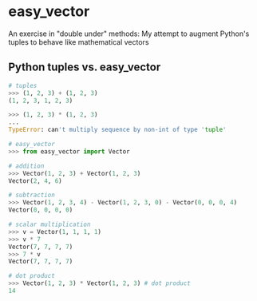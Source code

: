 # easy_vector
An exercise in "double under" methods: My attempt to augment Python's tuples to behave like mathematical vectors

## Python tuples vs. easy_vector

```python
# tuples
>>> (1, 2, 3) + (1, 2, 3)
(1, 2, 3, 1, 2, 3)

>>> (1, 2, 3) * (1, 2, 3)
...
TypeError: can't multiply sequence by non-int of type 'tuple'
```
```python
# easy_vector
>>> from easy_vector import Vector

# addition
>>> Vector(1, 2, 3) + Vector(1, 2, 3)
Vector(2, 4, 6)

# subtraction
>>> Vector(1, 2, 3, 4) - Vector(1, 2, 3, 0) - Vector(0, 0, 0, 4)
Vector(0, 0, 0, 0)

# scalar multiplication
>>> v = Vector(1, 1, 1, 1)
>>> v * 7
Vector(7, 7, 7, 7)
>>> 7 * v
Vector(7, 7, 7, 7)

# dot product
>>> Vector(1, 2, 3) * Vector(1, 2, 3) # dot product
14 

```

